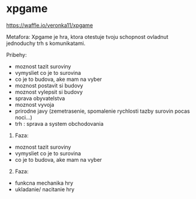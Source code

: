 # xpgame

https://waffle.io/veronka11/xpgame

Metafora:
Xpgame je hra, ktora otestuje tvoju schopnost ovladnut jednoduchy trh s komunikatami.

Pribehy:

- moznost tazit suroviny
- vymysliet co je to surovina
- co je to budova, ake mam na vyber
- moznost postavit si budovy
- moznost vylepsit si budovy
- sprava obyvatelstva
- moznost vyvoja
- prirodne javy (zemetrasenie, spomalenie rychlosti tazby surovin pocas noci...)
- trh : sprava a system obchodovania


1. Faza:
 - moznost tazit suroviny
 - vymysliet co je to surovina
 - co je to budova, ake mam na vyber

2. Faza:
 - funkcna mechanika hry
 - ukladanie/ nacitanie hry
